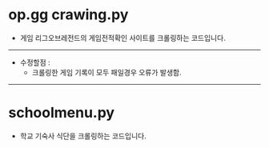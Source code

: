 # op.gg crawing.py

- 게임 리그오브레전드의 게임전적확인 사이트를 크롤링하는 코드입니다.
----
- 수정할점 :   
    - 크롤링한 게임 기록이 모두 패일경우 오류가 발생함.



----


# schoolmenu.py

- 학교 기숙사 식단을 크롤링하는 코드입니다.
